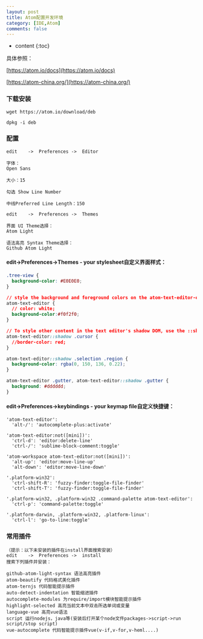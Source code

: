 ```yaml
---
layout: post
title: Atom配置开发环境
category: [IDE,Atom]
comments: false
---
```


* content
{:toc}

具体参照：

[https://atom.io/docs](https://atom.io/docs)

[https://atom-china.org/](https://atom-china.org/)

### 下载安装

```
wget https://atom.io/download/deb

dpkg -i deb
```

### 配置

```
edit	->	Preferences	->	Editor

字体：
Open Sans

大小：15

勾选 Show Line Number

中线Preferred Line Length：150

edit	->	Preferences	->	Themes

界面 UI Theme选择：
Atom Light

语法高亮 Syntax Theme选择：
Github Atom Light
```

#### edit->Preferences->Themes - your stylesheet自定义界面样式：

```css
.tree-view {
  background-color: #E0E0E0;
}

// style the background and foreground colors on the atom-text-editor-element itself
atom-text-editor {
  // color: white;
  background-color:#f0f2f0;
}

// To style other content in the text editor's shadow DOM, use the ::shadow expression
atom-text-editor::shadow .cursor {
  //border-color: red;
}

atom-text-editor::shadow .selection .region {
  background-color: rgba(0, 150, 136, 0.22);
}

atom-text-editor .gutter, atom-text-editor::shadow .gutter {
  background: #dddddd;
}
```

#### edit->Preferences->keybindings - your keymap file自定义快捷键：

```
'atom-text-editor':
  'alt-/': 'autocomplete-plus:activate'

'atom-text-editor:not([mini])':
  'ctrl-d': 'editor:delete-line'
  'ctrl-/': 'sublime-block-comment:toggle'

'atom-workspace atom-text-editor:not([mini])':
  'alt-up': 'editor:move-line-up'
  'alt-down': 'editor:move-line-down'

'.platform-win32':
  'ctrl-shift-R': 'fuzzy-finder:toggle-file-finder'
  'ctrl-shift-T': 'fuzzy-finder:toggle-file-finder'

'.platform-win32, .platform-win32 .command-palette atom-text-editor':
  'ctrl-p': 'command-palette:toggle'

'.platform-darwin, .platform-win32, .platform-linux':
  'ctrl-l': 'go-to-line:toggle'
```

### 常用插件

```
（提示：以下未安装的插件在install界面搜索安装）
edit	->	Preferences	->	install
搜索下列插件并安装：

github-atom-light-syntax 语法高亮插件
atom-beautify 代码格式美化插件
atom-ternjs 代码智能提示插件
auto-detect-indentation 智能缩进插件
autocomplete-modules 为require/import模块智能提示插件
highlight-selected 高亮当前文本中双击所选单词或变量
language-vue 高亮vue语法
script 运行nodejs，java等(安装后打开某个node文件packages->script->run script/stop script)
vue-autocomplete 代码智能提示插件vue(v-if,v-for,v-heml....)
```
